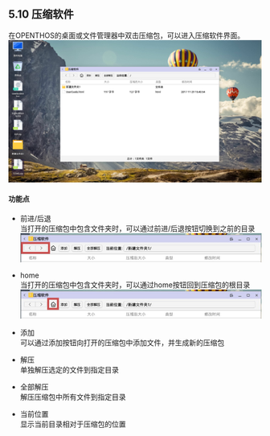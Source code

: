 ## 5.10 压缩软件
在OPENTHOS的桌面或文件管理器中双击压缩包，可以进入压缩软件界面。  
![](./_pic/5_otherSoftware/Compress_demo.png)

#### 功能点
   - 前进/后退  
当打开的压缩包中包含文件夹时，可以通过前进/后退按钮切换到之前的目录  
![](./_pic/5_otherSoftware/Compress_backforward.png)

   - home  
当打开的压缩包中包含文件夹时，可以通过home按钮回到压缩包的根目录  
![](./_pic/5_otherSoftware/Compress_home.png)

   - 添加  
可以通过添加按钮向打开的压缩包中添加文件，并生成新的压缩包

   - 解压  
单独解压选定的文件到指定目录

   - 全部解压  
解压压缩包中所有文件到指定目录

   - 当前位置  
显示当前目录相对于压缩包的位置
